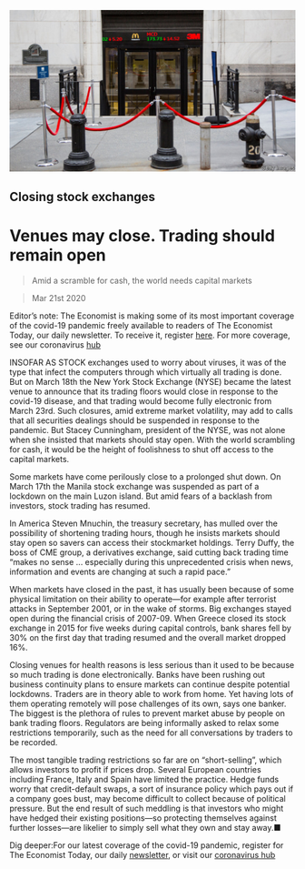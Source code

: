 ![](./images/20200321_FNP001.jpg)

## Closing stock exchanges

# Venues may close. Trading should remain open

> Amid a scramble for cash, the world needs capital markets

> Mar 21st 2020

Editor’s note: The Economist is making some of its most important coverage of the covid-19 pandemic freely available to readers of The Economist Today, our daily newsletter. To receive it, register [here](https://www.economist.com//newslettersignup). For more coverage, see our coronavirus [hub](https://www.economist.com//coronavirus)

INSOFAR AS STOCK exchanges used to worry about viruses, it was of the type that infect the computers through which virtually all trading is done. But on March 18th the New York Stock Exchange (NYSE) became the latest venue to announce that its trading floors would close in response to the covid-19 disease, and that trading would become fully electronic from March 23rd. Such closures, amid extreme market volatility, may add to calls that all securities dealings should be suspended in response to the pandemic. But Stacey Cunningham, president of the NYSE, was not alone when she insisted that markets should stay open. With the world scrambling for cash, it would be the height of foolishness to shut off access to the capital markets.

Some markets have come perilously close to a prolonged shut down. On March 17th the Manila stock exchange was suspended as part of a lockdown on the main Luzon island. But amid fears of a backlash from investors, stock trading has resumed.

In America Steven Mnuchin, the treasury secretary, has mulled over the possibility of shortening trading hours, though he insists markets should stay open so savers can access their stockmarket holdings. Terry Duffy, the boss of CME group, a derivatives exchange, said cutting back trading time “makes no sense ... especially during this unprecedented crisis when news, information and events are changing at such a rapid pace.”

When markets have closed in the past, it has usually been because of some physical limitation on their ability to operate—for example after terrorist attacks in September 2001, or in the wake of storms. Big exchanges stayed open during the financial crisis of 2007-09. When Greece closed its stock exchange in 2015 for five weeks during capital controls, bank shares fell by 30% on the first day that trading resumed and the overall market dropped 16%.

Closing venues for health reasons is less serious than it used to be because so much trading is done electronically. Banks have been rushing out business continuity plans to ensure markets can continue despite potential lockdowns. Traders are in theory able to work from home. Yet having lots of them operating remotely will pose challenges of its own, says one banker. The biggest is the plethora of rules to prevent market abuse by people on bank trading floors. Regulators are being informally asked to relax some restrictions temporarily, such as the need for all conversations by traders to be recorded.

The most tangible trading restrictions so far are on “short-selling”, which allows investors to profit if prices drop. Several European countries including France, Italy and Spain have limited the practice. Hedge funds worry that credit-default swaps, a sort of insurance policy which pays out if a company goes bust, may become difficult to collect because of political pressure. But the end result of such meddling is that investors who might have hedged their existing positions—so protecting themselves against further losses—are likelier to simply sell what they own and stay away.■

Dig deeper:For our latest coverage of the covid-19 pandemic, register for The Economist Today, our daily [newsletter](https://www.economist.com//newslettersignup), or visit our [coronavirus hub](https://www.economist.com//coronavirus)